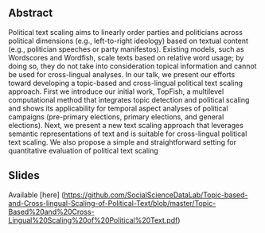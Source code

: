 ## Abstract
Political text scaling aims to linearly order parties and politicians across political dimensions (e.g., left-to-right ideology) based on textual content (e.g., politician speeches or party manifestos). Existing models, such as Wordscores and Wordfish, scale texts based on relative word usage; by doing so, they do not take into consideration topical information and cannot be used for cross-lingual analyses. In our talk, we present our efforts toward developing a topic-based and cross-lingual political text scaling approach.
First we introduce our initial work, TopFish, a multi­level computational method that integrates topic detection and political scaling and shows its applicability for temporal aspect analyses of political campaigns (pre-primary elections, primary elections, and general elections). Next, we present a new text scaling approach that leverages semantic representations of text and is suitable for cross-lingual political text scaling.  We also propose a simple and straightforward setting for quantitative evaluation of political text scaling

## Slides
Available [here] (https://github.com/SocialScienceDataLab/Topic-based-and-Cross-lingual-Scaling-of-Political-Text/blob/master/Topic-Based%20and%20Cross-Lingual%20Scaling%20of%20Political%20Text.pdf)


